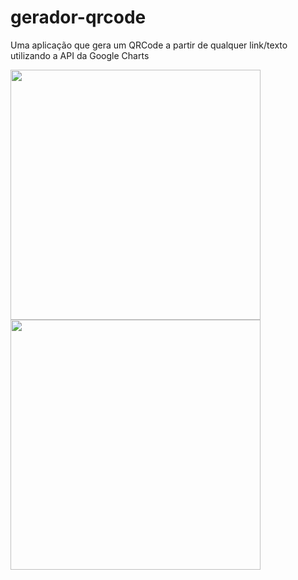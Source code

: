 # gerador-qrcode
Uma aplicação que gera um QRCode a partir de qualquer link/texto utilizando a API da Google Charts

<img src="https://i.imgur.com/kXHBbP3.png" min-width="400px" max-width="400px" width="400px" align="center">
<img src="https://i.imgur.com/JADQJM3.png" min-width="400px" max-width="400px" width="400px" align="center">
